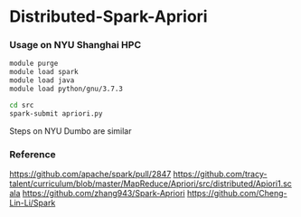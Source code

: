 # Distributed-Spark-Apriori
### Usage on NYU Shanghai HPC

```bash
module purge
module load spark
module load java
module load python/gnu/3.7.3

cd src
spark-submit apriori.py
```

Steps on NYU Dumbo are similar


### Reference
https://github.com/apache/spark/pull/2847
https://github.com/tracy-talent/curriculum/blob/master/MapReduce/Apriori/src/distributed/Apiori1.scala
https://github.com/zhang943/Spark-Apriori
https://github.com/Cheng-Lin-Li/Spark